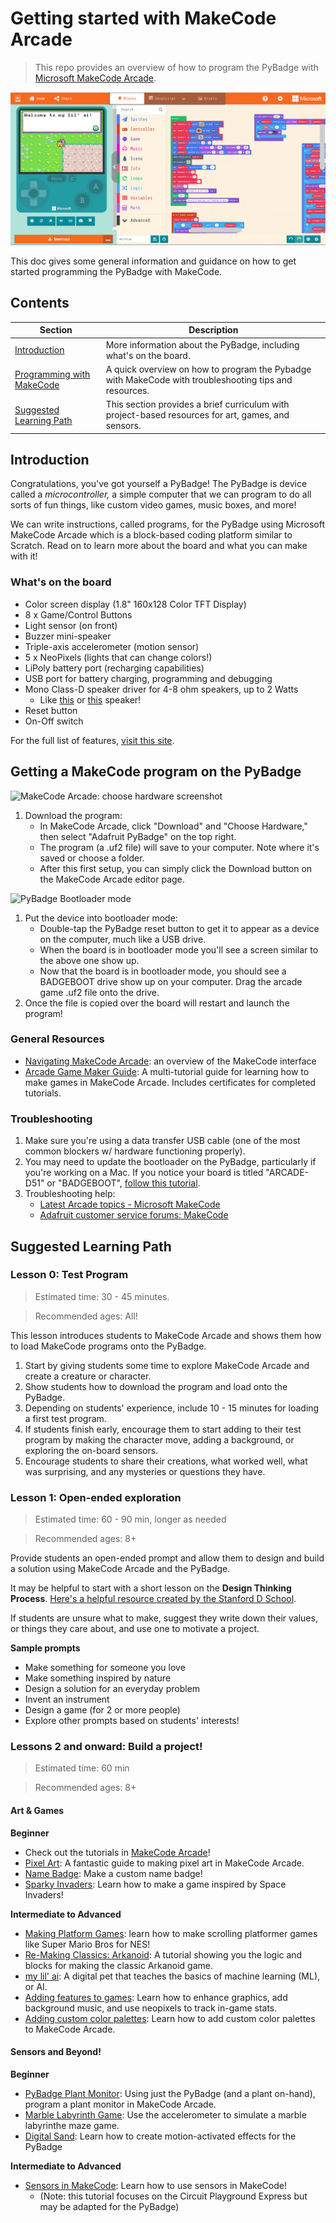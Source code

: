# Getting started with MakeCode Arcade

> This repo provides an overview of how to program the PyBadge with [Microsoft MakeCode Arcade](https://arcade.makecode.com/).

![MakeCode Arcade Screenshot](assets\MakeCodeArcade-mylilai_small.png)

This doc gives some general information and guidance on how to get started programming the PyBadge with MakeCode.

## Contents
| Section     | Description                                |
|-------------------|--------------------------------------------|
|[Introduction](##Introduction) | More information about the PyBadge, including what's on the board. |
| [Programming with MakeCode](##Getting-a-MakeCode-program-on-the-PyBadge) | A quick overview on how to program the Pybadge with MakeCode with troubleshooting tips and resources.
| [Suggested Learning Path](##Suggested-Learning-Path) | This section provides a brief curriculum with project-based resources for art, games, and sensors.


## Introduction
Congratulations, you've got yourself a PyBadge! The PyBadge is device called a *microcontroller,* a simple computer that we can program to do all sorts of fun things, like custom video games, music boxes, and more!

We can write instructions, called programs, for the PyBadge using Microsoft MakeCode Arcade which is a block-based coding platform similar to Scratch. Read on to learn more about the board and what you can make with it!

### What's on the board
* Color screen display (1.8" 160x128 Color TFT Display) 
* 8 x Game/Control Buttons 
* Light sensor (on front) 
* Buzzer mini-speaker
* Triple-axis accelerometer (motion sensor)
* 5 x NeoPixels (lights that can change colors!)
* LiPoly battery port (recharging capabilities)
* USB port for battery charging, programming and debugging
* Mono Class-D speaker driver for 4-8 ohm speakers, up to 2 Watts
    * Like [this](https://www.adafruit.com/product/1313) or [this](https://www.adafruit.com/product/4227) speaker!
* Reset button
* On-Off switch

For the full list of features, [visit this site](https://www.adafruit.com/product/4200).

## Getting a MakeCode program on the PyBadge
![MakeCode Arcade: choose hardware screenshot](\assets\Arcade-ChooseHardware1.png)
1. Download the program:
     * In MakeCode Arcade, click "Download" and "Choose Hardware," then select "Adafruit PyBadge" on the top right.
     * The program (a .uf2 file) will save to your computer. Note where it's saved or choose a folder.
     * After this first setup, you can simply click the Download button on the MakeCode Arcade editor page. 

![PyBadge Bootloader mode](\assets\PyBadgeBootMode.jpg)
1. Put the device into bootloader mode: 
    * Double-tap the PyBadge reset button to get it to appear as a device on the computer, much like a USB drive.
    * When the board is in bootloader mode you'll see a screen similar to the above one show up.
    * Now that the board is in bootloader mode, you should see a BADGEBOOT drive show up on your computer. Drag the arcade game .uf2 file onto the drive.
4. Once the file is copied over the board will restart and launch the program!

### General Resources
* [Navigating MakeCode Arcade](https://learn.adafruit.com/how-to-make-games-on-makecode-arcade/navigating-makecode-arcade): an overview of the MakeCode interface 
* [Arcade Game Maker Guide](https://arcade.makecode.com/skillmap): A multi-tutorial guide for learning how to make games in MakeCode Arcade. Includes certificates for completed tutorials.


### Troubleshooting
1. Make sure you're using a data transfer USB cable (one of the most common blockers w/ hardware functioning properly).
1. You may need to update the bootloader on the PyBadge, particularly if you're working on a Mac. If you notice your board is titled "ARCADE-D51" or "BADGEBOOT", [follow this tutorial](https://learn.adafruit.com/adafruit-pybadge/updating-the-bootloader).
2. Troubleshooting help:
    - [Latest Arcade topics - Microsoft MakeCode](https://forum.makecode.com/c/Share-your-Arcade-projects-here/5)
    - [Adafruit customer service forums: MakeCode](https://forums.adafruit.com/viewforum.php?f=64)

## Suggested Learning Path
### Lesson 0: Test Program
> Estimated time: 30 - 45 minutes.

> Recommended ages: All!

This lesson introduces students to MakeCode Arcade and shows them how to load MakeCode programs onto the PyBadge.

1. Start by giving students some time to explore MakeCode Arcade and create a creature or character. 
2. Show students how to download the program and load onto the PyBadge. 
3. Depending on students' experience, include 10 - 15 minutes for loading a first test program. 
4. If students finish early, encourage them to start adding to their test program by making the character move, adding a background, or exploring the on-board sensors.
5. Encourage students to share their creations, what worked well, what was surprising, and any mysteries or questions they have.

### Lesson 1: Open-ended exploration
> Estimated time: 60 - 90 min, longer as needed

> Recommended ages: 8+

Provide students an open-ended prompt and allow them to design and build a solution using MakeCode Arcade and the PyBadge.

It may be helpful to start with a short lesson on the **Design Thinking Process**. [Here's a helpful resource created by the Stanford D School](https://kissingergroup.com/wp-content/uploads/2020/06/An-Introduction-to-Design-Thinking.pdf).

If students are unsure what to make, suggest they write down their values, or things they care about, and use one to motivate a project. 

**Sample prompts**
* Make something for someone you love
* Make something inspired by nature
* Design a solution for an everyday problem
* Invent an instrument
* Design a game (for 2 or more people) 
* Explore other prompts based on students' interests!


### Lessons 2 and onward: Build a project!
> Estimated time: 60 min

> Recommended ages: 8+

#### Art & Games
**Beginner**
* Check out the tutorials in [MakeCode Arcade](https://arcade.makecode.com/)!
* [Pixel Art](https://learn.adafruit.com/makecode-arcade-pixel-art-sprites): A fantastic guide to making pixel art in MakeCode Arcade.
* [Name Badge](https://learn.adafruit.com/making-a-name-tag-in-makecode-arcade/starting-your-name-tag): Make a custom name badge!
* [Sparky Invaders](https://learn.adafruit.com/makecode-arcade-sparky-invaders): Learn how to make a game inspired by Space Invaders!

**Intermediate to Advanced**
* [Making Platform Games](https://learn.adafruit.com/makecode-arcade-platform-level): learn how to make scrolling platformer games like Super Mario Bros for NES!
* [Re-Making Classics: Arkanoid](https://learn.adafruit.com/re-makecode-the-classics-arkanoid): A tutorial showing you the logic and blocks for making the classic Arkanoid game.
* [my lil' ai](https://youtu.be/kNZUletw9lg): A digital pet that teaches the basics of machine learning (ML), or AI. 
* [Adding features to games](https://learn.adafruit.com/next-level-makecode-arcade-games): Learn how to enhance graphics, add background music, and use neopixels to track in-game stats.
* [Adding custom color palettes](https://learn.adafruit.com/custom-color-palettes-for-makecode-arcade-games): Learn how to add custom color palettes to MakeCode Arcade.

#### Sensors and Beyond!
**Beginner**
* [PyBadge Plant Monitor](https://learn.adafruit.com/plantagotchi-pybadge-plant-monitor): Using just the PyBadge (and a plant on-hand), program a plant monitor in MakeCode Arcade.
* [Marble Labyrinth Game](https://learn.adafruit.com/pygamer-marble-labyrinth-in-makecode-arcade): Use the accelerometer to simulate a marble labyrinthe maze game.
* [Digital Sand](https://learn.adafruit.com/pixeldust-digital-sand-demos-for-arcada): Learn how to create motion-activated effects for the PyBadge

**Intermediate to Advanced**
* [Sensors in MakeCode](https://learn.adafruit.com/sensors-in-makecode): Learn how to use sensors in MakeCode! 
    * (Note: this tutorial focuses on the Circuit Playground Express but may be adapted for the PyBadge)


